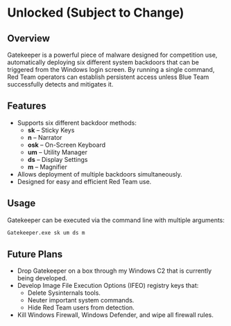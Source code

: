 # Unlocked (Subject to Change)

## Overview
Gatekeeper is a powerful piece of malware designed for competition use, automatically deploying six different system backdoors that can be triggered from the Windows login screen. By running a single command, Red Team operators can establish persistent access unless Blue Team successfully detects and mitigates it.

## Features
- Supports six different backdoor methods:
  - **sk** – Sticky Keys
  - **n** – Narrator
  - **osk** – On-Screen Keyboard
  - **um** – Utility Manager
  - **ds** – Display Settings
  - **m** – Magnifier
- Allows deployment of multiple backdoors simultaneously.
- Designed for easy and efficient Red Team use.

## Usage
Gatekeeper can be executed via the command line with multiple arguments:
```cmd
Gatekeeper.exe sk um ds m
```
## Future Plans
- Drop Gatekeeper on a box through my Windows C2 that is currently being developed.
- Develop Image File Execution Options (IFEO) registry keys that:
  - Delete Sysinternals tools.
  - Neuter important system commands.
  - Hide Red Team users from detection.
- Kill Windows Firewall, Windows Defender, and wipe all firewall rules.

